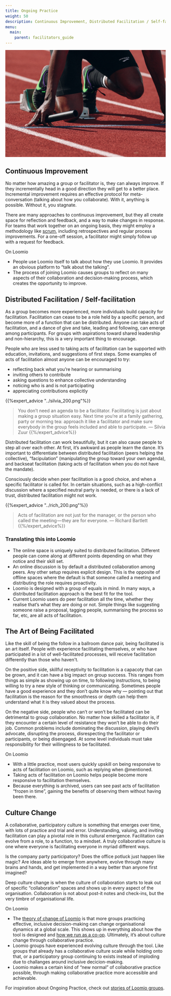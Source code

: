 ```yaml
---
title: Ongoing Practice
weight: 50
description: Continuous Improvement, Distributed Facilitation / Self-facilitation, The Art of Being Facilitated, Culture Change.
menu:
  main:
    parent: facilitators_guide
---
```


![](cover.jpg)

## Continuous Improvement

No matter how amazing a group or facilitator is, they can always improve. If they incrementally head in a good direction they will get to a better place. Incremental improvement requires an effective protocol for meta-conversation (talking about how you collaborate). With it, anything is possible. Without it, you stagnate.

There are many approaches to continuous improvement, but they all create space for reflection and feedback, and a way to make changes in response. For teams that work together on an ongoing basis, they might employ a methodology like <a href="https://en.wikipedia.org/wiki/Scrum_(software_development)" target="_blank">scrum</a>, including retrospectives and regular process improvements. For a one-off session, a facilitator might simply follow up with a request for feedback.

On Loomio

* People use Loomio itself to talk about how they use Loomio. It provides an obvious platform to “talk about the talking”.
* The process of joining Loomio causes groups to reflect on many aspects of their collaboration and decision-making process, which creates the opportunity to improve.


## Distributed Facilitation / Self-facilitation

As a group becomes more experienced, more individuals build capacity for facilitation. Facilitation can cease to be a role held by a specific person, and become more of a function that can be distributed. Anyone can take acts of facilitation, and a dance of give and take, leading and following, can emerge among participants. For groups with aspirations toward shared leadership and non-hierarchy, this is a very important thing to encourage.

People who are less used to taking acts of facilitation can be supported with education, invitations, and suggestions of first steps. Some examples of acts of facilitation almost anyone can be encouraged to try:

* reflecting back what you’re hearing or summarising
* inviting others to contribute
* asking questions to enhance collective understanding
* noticing who is and is not participating
* appreciating contributions explicitly

{{%expert_advice "../silvia_200.png"%}}
  > You don’t need an agenda to be a facilitator. Facilitating is just about making a group situation easy. Next time you’re at a family gathering, party or morning tea: approach it like a facilitator and make sure everybody in the group feels included and able to participate. — Silvia Zuur
{{%/expert_advice%}}

Distributed facilitation can work beautifully, but it can also cause people to step all over each other. At first, it’s awkward as people learn the dance. It’s important to differentiate between distributed facilitation (peers helping the collective), “facipulation” (manipulating the group toward your own agenda), and backseat facilitation (taking acts of facilitation when you do not have the mandate).

Consciously decide when peer facilitation is a good choice, and when a specific facilitator is called for. In certain situations, such as a high-conflict discussion where a specified neutral party is needed, or there is a lack of trust, distributed facilitation might not work.

{{%expert_advice "../rich_200.png"%}}
  > Acts of facilitation are not just for the manager, or the person who called the meeting — they are for everyone. — Richard Bartlett
{{%/expert_advice%}}


### Translating this into Loomio

* The online space is uniquely suited to distributed facilitation. Different people can come along at different points depending on what they notice and their skill set.
* An online discussion is by default a distributed collaboration among peers. Any other setup requires explicit design. This is the opposite of offline spaces where the default is that someone called a meeting and distributing the role requires proactivity.
* Loomio is designed with a group of equals in mind. In many ways, a distributed facilitation approach is the best fit for the tool.
* Current Loomio users do peer facilitation all the time, whether they realise that’s what they are doing or not. Simple things like suggesting someone raise a proposal, tagging people, summarising the process so far, etc, are all acts of facilitation.

## The Art of Being Facilitated

Like the skill of being the follow in a ballroom dance pair, being facilitated is an art itself. People with experience facilitating themselves, or who have participated in a lot of well-facilitated processes, will receive facilitation differently than those who haven't.

On the positive side, skillful receptivity to facilitation is a capacoty that can be grown, and it can have a big impact on group success. This ranges from things as simple as showing up on time, to following instructions, to being willing to try a new style of thinking or communicating. Sometimes people have a good experience and they don’t quite know why — pointing out that facilitation is the reason for the smoothness or depth can help them understand what it is they valued about the process.

On the negative side, people who can’t or won’t be facilitated can be detrimental to group collaboration. No matter how skilled a facilitator is, if they encounter a certain level of resistance they won’t be able to do their job. Common problems include dominating the discussion, playing devil’s advocate, disrupting the process, disrespecting the facilitator or participants, or being disengaged. At some level individuals must take responsibility for their willingness to be facilitated.

On Loomio

* With a little practice, most users quickly upskill on being responsive to acts of facilitation on Loomio, such as replying when @mentioned.
* Taking acts of facilitation on Loomio helps people become more responsive to facilitation themselves.
* Because everything is archived, users can see past acts of facilitation “frozen in time”, gaining the benefits of observing them without having been there.


## Culture Change

A collaborative, participatory culture is something that emerges over time, with lots of practice and trial and error. Understanding, valuing, and inviting facilitation can play a pivotal role in this cultural emergence. Facilitation can evolve from a role, to a function, to a mindset. A truly collaborative culture is one where everyone is facilitating everyone in myriad different ways.

Is the company party participatory? Does the office potluck just happen like magic? Are ideas able to emerge from anywhere, evolve through many brains and hands, and get implemented in a way better than anyone first imagined?

Deep culture change is when the culture of collaboration starts to leak out of specific “collaboration” spaces and shows up in every aspect of the organisation. Collaboration is not about post-it notes and check-ins, but the very timbre of organisational life.

On Loomio

* The [theory of change of Loomio](http://www.loomio.org/about) is that more groups practicing effective, inclusive decision-making can change organisational dynamics at a global scale. This shows up in everything about how the tool is designed and [how we run as a co-op](http://loomio.coop). Ultimately, it’s about culture change through collaborative practice.
* Loomio groups have experienced evolving culture through the tool. Like groups that already has a collaborative culture scale while holding onto that, or a participatory group continuing to exists instead of imploding due to challanges around inclusive decicion-making.
* Loomio makes a certain kind of “new normal” of collaborative practice possible, through making collaborative practice more accessible and achievable.

For inspiration about Ongoing Practice, check out [stories of Loomio groups](../../blog_links/case_studies/).
